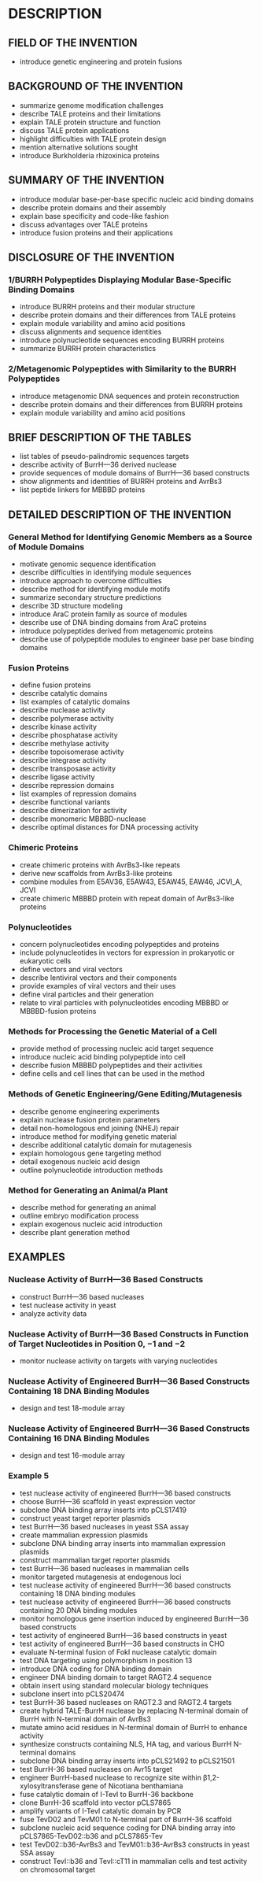 # DESCRIPTION

## FIELD OF THE INVENTION

- introduce genetic engineering and protein fusions

## BACKGROUND OF THE INVENTION

- summarize genome modification challenges
- describe TALE proteins and their limitations
- explain TALE protein structure and function
- discuss TALE protein applications
- highlight difficulties with TALE protein design
- mention alternative solutions sought
- introduce Burkholderia rhizoxinica proteins

## SUMMARY OF THE INVENTION

- introduce modular base-per-base specific nucleic acid binding domains
- describe protein domains and their assembly
- explain base specificity and code-like fashion
- discuss advantages over TALE proteins
- introduce fusion proteins and their applications

## DISCLOSURE OF THE INVENTION

### 1/BURRH Polypeptides Displaying Modular Base-Specific Binding Domains

- introduce BURRH proteins and their modular structure
- describe protein domains and their differences from TALE proteins
- explain module variability and amino acid positions
- discuss alignments and sequence identities
- introduce polynucleotide sequences encoding BURRH proteins
- summarize BURRH protein characteristics

### 2/Metagenomic Polypeptides with Similarity to the BURRH Polypeptides

- introduce metagenomic DNA sequences and protein reconstruction
- describe protein domains and their differences from BURRH proteins
- explain module variability and amino acid positions

## BRIEF DESCRIPTION OF THE TABLES

- list tables of pseudo-palindromic sequences targets
- describe activity of BurrH—36 derived nuclease
- provide sequences of module domains of BurrH—36 based constructs
- show alignments and identities of BURRH proteins and AvrBs3
- list peptide linkers for MBBBD proteins

## DETAILED DESCRIPTION OF THE INVENTION

### General Method for Identifying Genomic Members as a Source of Module Domains

- motivate genomic sequence identification
- describe difficulties in identifying module sequences
- introduce approach to overcome difficulties
- describe method for identifying module motifs
- summarize secondary structure predictions
- describe 3D structure modeling
- introduce AraC protein family as source of modules
- describe use of DNA binding domains from AraC proteins
- introduce polypeptides derived from metagenomic proteins
- describe use of polypeptide modules to engineer base per base binding domains

### Fusion Proteins

- define fusion proteins
- describe catalytic domains
- list examples of catalytic domains
- describe nuclease activity
- describe polymerase activity
- describe kinase activity
- describe phosphatase activity
- describe methylase activity
- describe topoisomerase activity
- describe integrase activity
- describe transposase activity
- describe ligase activity
- describe repression domains
- list examples of repression domains
- describe functional variants
- describe dimerization for activity
- describe monomeric MBBBD-nuclease
- describe optimal distances for DNA processing activity

### Chimeric Proteins

- create chimeric proteins with AvrBs3-like repeats
- derive new scaffolds from AvrBs3-like proteins
- combine modules from E5AV36, E5AW43, E5AW45, EAW46, JCVI_A, JCVI
- create chimeric MBBBD protein with repeat domain of AvrBs3-like proteins

### Polynucleotides

- concern polynucleotides encoding polypeptides and proteins
- include polynucleotides in vectors for expression in prokaryotic or eukaryotic cells
- define vectors and viral vectors
- describe lentiviral vectors and their components
- provide examples of viral vectors and their uses
- define viral particles and their generation
- relate to viral particles with polynucleotides encoding MBBBD or MBBBD-fusion proteins

### Methods for Processing the Genetic Material of a Cell

- provide method of processing nucleic acid target sequence
- introduce nucleic acid binding polypeptide into cell
- describe fusion MBBBD polypeptides and their activities
- define cells and cell lines that can be used in the method

### Methods of Genetic Engineering/Gene Editing/Mutagenesis

- describe genome engineering experiments
- explain nuclease fusion protein parameters
- detail non-homologous end joining (NHEJ) repair
- introduce method for modifying genetic material
- describe additional catalytic domain for mutagenesis
- explain homologous gene targeting method
- detail exogenous nucleic acid design
- outline polynucleotide introduction methods

### Method for Generating an Animal/a Plant

- describe method for generating an animal
- outline embryo modification process
- explain exogenous nucleic acid introduction
- describe plant generation method

## EXAMPLES

### Nuclease Activity of BurrH—36 Based Constructs

- construct BurrH—36 based nucleases
- test nuclease activity in yeast
- analyze activity data

### Nuclease Activity of BurrH—36 Based Constructs in Function of Target Nucleotides in Position 0, −1 and −2

- monitor nuclease activity on targets with varying nucleotides

### Nuclease Activity of Engineered BurrH—36 Based Constructs Containing 18 DNA Binding Modules

- design and test 18-module array

### Nuclease Activity of Engineered BurrH—36 Based Constructs Containing 16 DNA Binding Modules

- design and test 16-module array

### Example 5

- test nuclease activity of engineered BurrH—36 based constructs
- choose BurrH—36 scaffold in yeast expression vector
- subclone DNA binding array inserts into pCLS17419
- construct yeast target reporter plasmids
- test BurrH—36 based nucleases in yeast SSA assay
- create mammalian expression plasmids
- subclone DNA binding array inserts into mammalian expression plasmids
- construct mammalian target reporter plasmids
- test BurrH—36 based nucleases in mammalian cells
- monitor targeted mutagenesis at endogenous loci
- test nuclease activity of engineered BurrH—36 based constructs containing 18 DNA binding modules
- test nuclease activity of engineered BurrH—36 based constructs containing 20 DNA binding modules
- monitor homologous gene insertion induced by engineered BurrH—36 based constructs
- test activity of engineered BurrH—36 based constructs in yeast
- test activity of engineered BurrH—36 based constructs in CHO
- evaluate N-terminal fusion of FokI nuclease catalytic domain
- test DNA targeting using polymorphism in position 13
- introduce DNA coding for DNA binding domain
- engineer DNA binding domain to target RAGT2.4 sequence
- obtain insert using standard molecular biology techniques
- subclone insert into pCLS20474
- test BurrH-36 based nucleases on RAGT2.3 and RAGT2.4 targets
- create hybrid TALE-BurrH nuclease by replacing N-terminal domain of BurrH with N-terminal domain of AvrBs3
- mutate amino acid residues in N-terminal domain of BurrH to enhance activity
- synthesize constructs containing NLS, HA tag, and various BurrH N-terminal domains
- subclone DNA binding array inserts into pCLS21492 to pCLS21501
- test BurrH-36 based nucleases on Avr15 target
- engineer BurrH-based nuclease to recognize site within β1,2-xylosyltransferase gene of Nicotiana benthamiana
- fuse catalytic domain of I-TevI to BurrH-36 backbone
- clone BurrH-36 scaffold into vector pCLS7865
- amplify variants of I-TevI catalytic domain by PCR
- fuse TevD02 and TevM01 to N-terminal part of BurrH-36 scaffold
- subclone nucleic acid sequence coding for DNA binding array into pCLS7865-TevD02::b36 and pCLS7865-Tev
- test TevD02::b36-AvrBs3 and TevM01::b36-AvrBs3 constructs in yeast SSA assay
- construct TevI::b36 and TevI::cT11 in mammalian cells and test activity on chromosomal target

